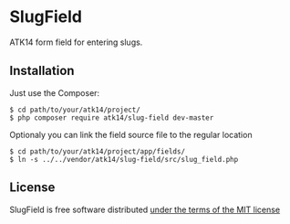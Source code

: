 SlugField
=========

ATK14 form field for entering slugs.

Installation
------------

Just use the Composer:

    $ cd path/to/your/atk14/project/
    $ php composer require atk14/slug-field dev-master

Optionaly you can link the field source file to the regular location

    $ cd path/to/your/atk14/project/app/fields/
    $ ln -s ../../vendor/atk14/slug-field/src/slug_field.php

License
-------

SlugField is free software distributed [under the terms of the MIT license](http://www.opensource.org/licenses/mit-license)
